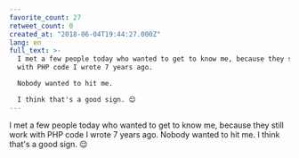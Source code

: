```yaml
---
favorite_count: 27
retweet_count: 0
created_at: "2018-06-04T19:44:27.000Z"
lang: en
full_text: >-
  I met a few people today who wanted to get to know me, because they still work
  with PHP code I wrote 7 years ago. 

  Nobody wanted to hit me.

  I think that's a good sign. 😌
---
```


I met a few people today who wanted to get to know me, because they still work
with PHP code I wrote 7 years ago. Nobody wanted to hit me. I think that's a
good sign. 😌
